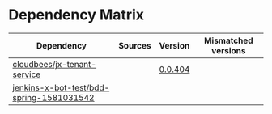 # Dependency Matrix

Dependency | Sources | Version | Mismatched versions
---------- | ------- | ------- | -------------------
[cloudbees/jx-tenant-service](https://github.com/cloudbees/jx-tenant-service) |  | [0.0.404](https://github.com/cloudbees/jx-tenant-service/releases/tag/v0.0.404) | 
[jenkins-x-bot-test/bdd-spring-1581031542](https://github.com/jenkins-x-bot-test/bdd-spring-1581031542.git) |  | []() | 
